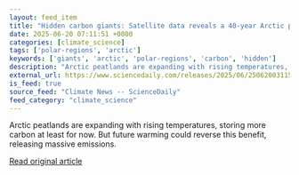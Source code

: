 ```yaml
---
layout: feed_item
title: "Hidden carbon giants: Satellite data reveals a 40-year Arctic peatland surge"
date: 2025-06-20 07:11:51 +0000
categories: [climate_science]
tags: ['polar-regions', 'arctic']
keywords: ['giants', 'arctic', 'polar-regions', 'carbon', 'hidden']
description: "Arctic peatlands are expanding with rising temperatures, storing more carbon at least for now"
external_url: https://www.sciencedaily.com/releases/2025/06/250620031151.htm
is_feed: true
source_feed: "Climate News -- ScienceDaily"
feed_category: "climate_science"
---
```


Arctic peatlands are expanding with rising temperatures, storing more carbon at least for now. But future warming could reverse this benefit, releasing massive emissions.

[Read original article](https://www.sciencedaily.com/releases/2025/06/250620031151.htm)
